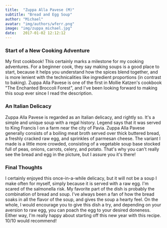 ```yaml
---
title:  "Zuppa Alla Pavese (M)"
subtitle: "Bread and Egg Soup"
author: "Michael"
avatar: "img/authors/wferr.png"
image: "img/zuppa_michael.jpg"
date:   2017-01-02 12:12:12
---
```


### Start of a New Cooking Adventure

My first cookbook! This certainly marks a milestone for my cooking adventures. For a
beginner cook, they say making soups is a good place to start, because it helps
you understand how the spices blend together, and is more lenient with the technicalities like
ingredient proportions (in contrast to baking). Zuppa Alla Pavese is one of the first in Mollie
Katzen's cookbook "The Enchanted Broccoli Forest", and I've been looking forward to
making this soup ever since I read the description. 

### An Italian Delicacy

Zuppa Alla Pavese is regarded as an Italian delicacy, and rightly so. It's a
simple and unique soup with a regal history. Legend says that it was served to
King Francis I on a farm near the city of Pavia. Zuppa Alla Pavese generally
consists of a boiling meat broth served over thick buttered bread, a freshly
cracked raw egg, and sprinkles of parmesan cheese. The variant I made is a
little more crowded, consisting of a vegetable soup base stocked full of peas,
onions, carrots, celery, and potato. That's why you can't really see the bread
and egg in the picture, but I assure you it's there!

### Final Thoughts

I certainly enjoyed this once-in-a-while delicacy, but it will not be a soup I
make often for myself, simply because it is served with a raw egg. I'm scared
of the salmonella risk. My favorite part of the dish is probably the
combination of bread and soup. I've always been a fan of how the bread soaks in
all the flavor of the soup, and gives the soup a hearty feel. On the whole, I
would encourage you to give this dish a try, and depending on your aversion to
raw egg, you can poach the egg to your desired doneness. Either way, I'm really
happy about starting off this new year with this recipe. 10/10 would recommend!
